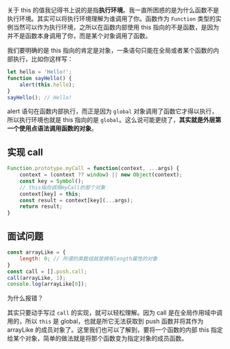 关于 this 的值我记得书上说的是指**执行环境**。我一直所困惑的是为什么函数不是执行环境。其实可以将执行环境理解为谁调用了你。函数作为 `Function` 类型的实例当然可以作为执行环境，之所以在函数内部使用 this 指向的不是函数，是因为并不是函数本身调用了你，而是某个对象调用了函数。

我们要明确的是 this 指向的肯定是对象，一条语句只能在全局或者某个函数的内部执行，比如你这样写：

```js
let hello = 'Hello!';
function sayHello() {
    alert(this.hello);
}
sayHello(); // Hello!
```

alert 语句在函数内部执行，而正是因为 `global` 对象调用了函数它才得以执行，所以执行环境也就是 this 指向的是 `global`。这么说可能更绕了，**其实就是外层第一个使用点语法调用函数的对象**。



## 实现 call

```js
Function.prototype.myCall = function(context, ...args) {
    context = (context ?? window) || new Object(context);
    const key = Symbol();
    // this指向调用myCall的那个对象
    context[key] = this;
    const result = context[key](...args);
    return result;
}
```



## 面试问题

```js
const arrayLike = {
    length: 0; // 所谓的类数组就是拥有length属性的对象
}
const call = [].push.call;
call(arrayLike, 1);
console.log(arrayLike[0]);
```

为什么报错？

其实只要动手写过 `call` 的实现，就可以轻松理解。因为 call 是在全局作用域中调用的，所以 `this` 是 global，也就是所它无法获取到 push 函数并将其作为 arrayLike 的成员对象了。这里我们也可以了解到，要将一个函数的内部 this 指定给某个对象，简单的做法就是将那个函数变为指定对象的成员函数。